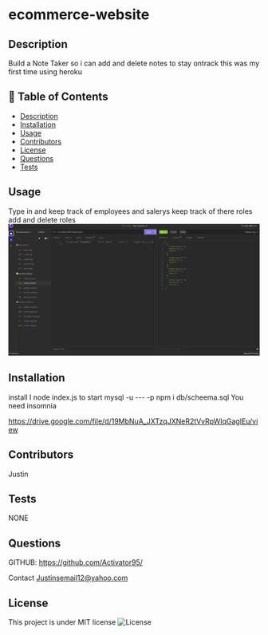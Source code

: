 # ecommerce-website

## Description
Build a Note Taker so i can add and delete notes to stay ontrack 
this was my first time using heroku

## 📝 Table of Contents
- <a href="#description">Description</a>
- <a href="#installation">Installation</a>
- <a href="#usage">Usage</a>
- <a href="#contributors">Contributors</a>
- <a href="#license">License</a>
- <a href="#questions">Questions</a>
- <a href="#tests">Tests</a>

## Usage
Type in and keep track of employees and salerys keep track of there roles add and delete roles 
![Alt text](routes/api/project-13-picture.png)
## Installation
install I
node index.js to start
mysql -u  ---  -p
npm i db/scheema.sql
You need insomnia

https://drive.google.com/file/d/19MbNuA_JXTzqJXNeR2tVvRpWIqGaglEu/view

## Contributors
Justin 

## Tests
NONE

## Questions
GITHUB: https://github.com/Activator95/

Contact Justinsemail12@yahoo.com

## License
This project is under MIT license
![License](https://img.shields.io/badge/License-MIT-green.svg)